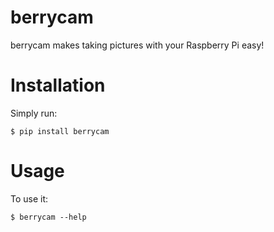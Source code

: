 # berrycam

berrycam makes taking pictures with your Raspberry Pi easy!


# Installation

Simply run:

    $ pip install berrycam


# Usage

To use it:

    $ berrycam --help

